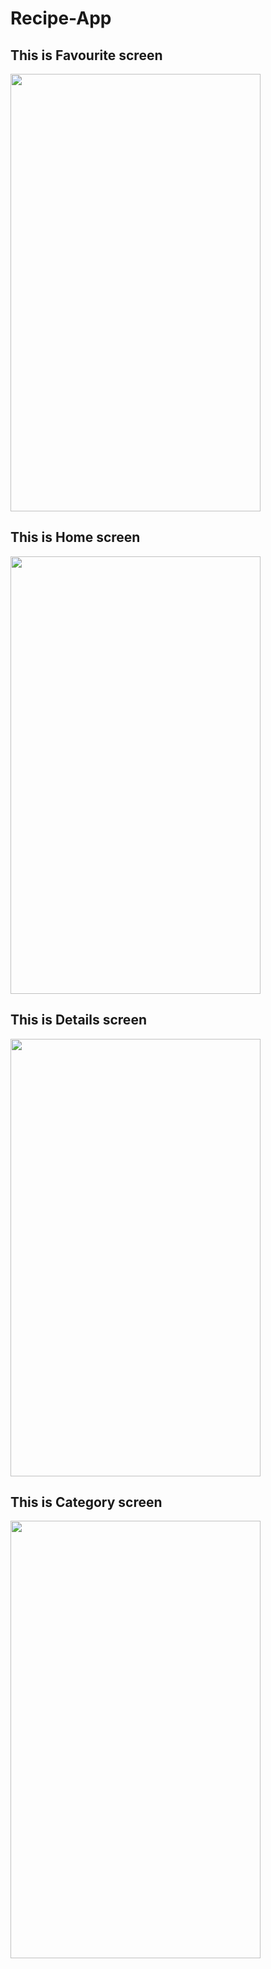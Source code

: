 # Recipe-App
<h2>This is Favourite screen</h2>
<img src="https://user-images.githubusercontent.com/44342762/192046347-c4d11224-016d-4350-a491-c334b3a8eb41.jpg" width="400" height="700">
<h2>This is Home screen</h2>
<img src="https://user-images.githubusercontent.com/44342762/192046359-62b79c54-d90e-48ef-bfc7-a7bb43e452de.jpg" width="400" height="700">
<h2>This is Details screen</h2>
<img src="https://user-images.githubusercontent.com/44342762/192046370-9cfd83f9-4d59-4c0a-ad85-0d25d04641f6.jpg" width="400" height="700">
<h2>This is Category screen</h2>
<img src="https://user-images.githubusercontent.com/44342762/192046379-93a0fb37-4d79-4f69-9bd1-87be016e0f3f.jpg" width="400" height="700">
